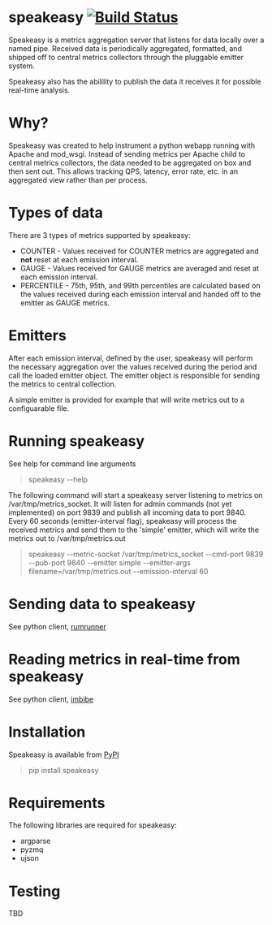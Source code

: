 speakeasy [![Build Status](https://travis-ci.org/etdub/speakeasy.png?branch=master)](https://travis-ci.org/etdub/speakeasy)
=========

Speakeasy is a metrics aggregation server that listens for data locally over a named pipe. Received data is periodically
aggregated, formatted, and shipped off to central metrics collectors through the pluggable emitter system.

Speakeasy also has the abilility to publish the data it receives it for possible real-time analysis.

Why?
====

Speakeasy was created to help instrument a python webapp running with Apache and mod_wsgi. Instead of sending
metrics per Apache child to central metrics collectors, the data needed to be aggregated on box and then sent out. This
allows tracking QPS, latency, error rate, etc. in an aggregated view rather than per process.

Types of data
=============

There are 3 types of metrics supported by speakeasy:

* COUNTER - Values received for COUNTER metrics are aggregated and **not** reset at each emission interval.
* GAUGE - Values received for GAUGE metrics are averaged and reset at each emission interval.
* PERCENTILE - 75th, 95th, and 99th percentiles are calculated based on the values received during each emission interval and
handed off to the emitter as GAUGE metrics.

Emitters
========

After each emission interval, defined by the user, speakeasy will perform the necessary aggregation over the values received
during the period and call the loaded emitter object. The emitter object is responsible for sending the metrics to central
collection.

A simple emitter is provided for example that will write metrics out to a configuarable file.

Running speakeasy
=================

See help for command line arguments
> speakeasy --help

The following command will start a speakeasy server listening to metrics on /var/tmp/metrics_socket. It will listen for admin commands
(not yet implemented) on port 9839 and publish all incoming data to port 9840. Every 60 seconds (emitter-interval flag), speakeasy
will process the received metrics and send them to the 'simple' emitter, which will write the metrics out to /var/tmp/metrics.out
> speakeasy --metric-socket /var/tmp/metrics_socket --cmd-port 9839 --pub-port 9840 --emitter simple --emitter-args filename=/var/tmp/metrics.out --emission-interval 60

Sending data to speakeasy
=========================

See python client, [rumrunner](http://www.github.com/etdub/rumrunner)

Reading metrics in real-time from speakeasy
===========================================

See python client, [imbibe](http://www.github.com/etdub/imbibe)

Installation
============

Speakeasy is available from [PyPI](https://pypi.python.org/pypi/speakeasy)
> pip install speakeasy

Requirements
============

The following libraries are required for speakeasy:

* argparse
* pyzmq
* ujson

Testing
=======

TBD
